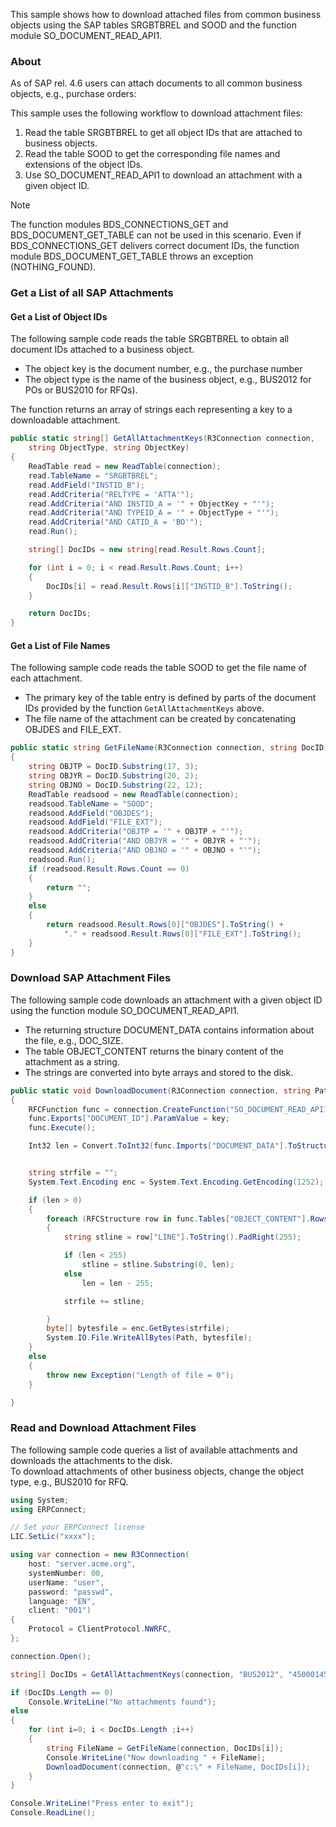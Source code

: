 This sample shows how to download attached files from common business objects using the SAP tables SRGBTBREL and SOOD and the function module SO_DOCUMENT_READ_API1.

### About

As of SAP rel. 4.6 users can attach documents to all common business objects, e.g., purchase orders:

This sample uses the following workflow to download attachment files:

1. Read the table SRGBTBREL to get all object IDs that are attached to business objects.
1. Read the table SOOD to get the corresponding file names and extensions of the object IDs.
1. Use SO_DOCUMENT_READ_API1 to download an attachment with a given object ID.

Note

The function modules BDS_CONNECTIONS_GET and BDS_DOCUMENT_GET_TABLE can not be used in this scenario. Even if BDS_CONNECTIONS_GET delivers correct document IDs, the function module BDS_DOCUMENT_GET_TABLE throws an exception (NOTHING_FOUND).

### Get a List of all SAP Attachments

#### Get a List of Object IDs

The following sample code reads the table SRGBTBREL to obtain all document IDs attached to a business object.

- The object key is the document number, e.g., the purchase number
- The object type is the name of the business object, e.g., BUS2012 for POs or BUS2010 for RFQs).

The function returns an array of strings each representing a key to a downloadable attachment.

```csharp
public static string[] GetAllAttachmentKeys(R3Connection connection, 
    string ObjectType, string ObjectKey)
{
    ReadTable read = new ReadTable(connection);
    read.TableName = "SRGBTBREL";
    read.AddField("INSTID_B");
    read.AddCriteria("RELTYPE = 'ATTA'");
    read.AddCriteria("AND INSTID_A = '" + ObjectKey + "'");
    read.AddCriteria("AND TYPEID_A = '" + ObjectType + "'");
    read.AddCriteria("AND CATID_A = 'BO'");
    read.Run();

    string[] DocIDs = new string[read.Result.Rows.Count];

    for (int i = 0; i < read.Result.Rows.Count; i++)
    {
        DocIDs[i] = read.Result.Rows[i]["INSTID_B"].ToString();
    }

    return DocIDs;
}

```

#### Get a List of File Names

The following sample code reads the table SOOD to get the file name of each attachment.

- The primary key of the table entry is defined by parts of the document IDs provided by the function `GetAllAttachmentKeys` above.
- The file name of the attachment can be created by concatenating OBJDES and FILE_EXT.

```csharp
public static string GetFileName(R3Connection connection, string DocID)
{
    string OBJTP = DocID.Substring(17, 3);
    string OBJYR = DocID.Substring(20, 2);
    string OBJNO = DocID.Substring(22, 12);
    ReadTable readsood = new ReadTable(connection);
    readsood.TableName = "SOOD";
    readsood.AddField("OBJDES");
    readsood.AddField("FILE_EXT");
    readsood.AddCriteria("OBJTP = '" + OBJTP + "'");
    readsood.AddCriteria("AND OBJYR = '" + OBJYR + "'");
    readsood.AddCriteria("AND OBJNO = '" + OBJNO + "'");
    readsood.Run();
    if (readsood.Result.Rows.Count == 0)
    {
        return "";
    }
    else
    {
        return readsood.Result.Rows[0]["OBJDES"].ToString() +
            "." + readsood.Result.Rows[0]["FILE_EXT"].ToString();
    }
}

```

### Download SAP Attachment Files

The following sample code downloads an attachment with a given object ID using the function module SO_DOCUMENT_READ_API1.

- The returning structure DOCUMENT_DATA contains information about the file, e.g., DOC_SIZE.
- The table OBJECT_CONTENT returns the binary content of the attachment as a string.
- The strings are converted into byte arrays and stored to the disk.

```csharp
public static void DownloadDocument(R3Connection connection, string Path, string key)
{
    RFCFunction func = connection.CreateFunction("SO_DOCUMENT_READ_API1");
    func.Exports["DOCUMENT_ID"].ParamValue = key;
    func.Execute();

    Int32 len = Convert.ToInt32(func.Imports["DOCUMENT_DATA"].ToStructure()["DOC_SIZE"]);


    string strfile = "";
    System.Text.Encoding enc = System.Text.Encoding.GetEncoding(1252);

    if (len > 0)
    {
        foreach (RFCStructure row in func.Tables["OBJECT_CONTENT"].Rows)
        {
            string stline = row["LINE"].ToString().PadRight(255);

            if (len < 255)
                stline = stline.Substring(0, len);
            else
                len = len - 255;

            strfile += stline;

        }
        byte[] bytesfile = enc.GetBytes(strfile);
        System.IO.File.WriteAllBytes(Path, bytesfile);
    }
    else
    {
        throw new Exception("Length of file = 0");
    }

}

```

### Read and Download Attachment Files

The following sample code queries a list of available attachments and downloads the attachments to the disk.\
To download attachments of other business objects, change the object type, e.g., BUS2010 for RFQ.

```csharp
using System;
using ERPConnect;

// Set your ERPConnect license
LIC.SetLic("xxxx");

using var connection = new R3Connection(
    host: "server.acme.org",
    systemNumber: 00,
    userName: "user",
    password: "passwd",
    language: "EN",
    client: "001")
{
    Protocol = ClientProtocol.NWRFC,
};

connection.Open();

string[] DocIDs = GetAllAttachmentKeys(connection, "BUS2012", "4500014561");

if (DocIDs.Length == 0)
    Console.WriteLine("No attachments found");
else
{
    for (int i=0; i < DocIDs.Length ;i++)
    {
        string FileName = GetFileName(connection, DocIDs[i]);
        Console.WriteLine("Now downloading " + FileName);
        DownloadDocument(connection, @"c:\" + FileName, DocIDs[i]);
    }
}

Console.WriteLine("Press enter to exit");
Console.ReadLine();

```
